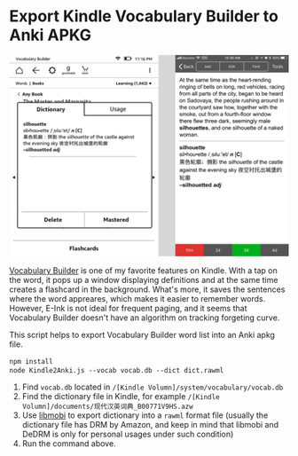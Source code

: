 # Export Kindle Vocabulary Builder to Anki APKG

![](./kindle_anki.png)

[Vocabulary Builder](https://www.amazon.com/gp/help/customer/display.html?nodeId=201733850) is one of my favorite features on Kindle. With a tap on the word, it pops up a window displaying definitions and at the same time creates a flashcard in the background. What's more, it saves the sentences where the word appreares, which makes it easier to remember words. However, E-Ink is not ideal for frequent paging, and it seems that Vocabulary Builder doesn't have an algorithm on tracking forgeting curve.

This script helps to export Vocabulary Builder word list into an Anki apkg file.

```shell
npm install
node Kindle2Anki.js --vocab vocab.db --dict dict.rawml
```

1.  Find `vocab.db` located in `/[Kindle Volumn]/system/vocabulary/vocab.db`
2.  Find the dictionary file in Kindle, for example `/[Kindle Volumn]/documents/现代汉英词典_B00771V9HS.azw`
3.  Use [libmobi](https://github.com/bfabiszewski/libmobi) to export dictionary into a `rawml` format file (usually the dictionary file has DRM by Amazon, and keep in mind that libmobi and DeDRM is only for personal usages under such condition)
4.  Run the command above.

